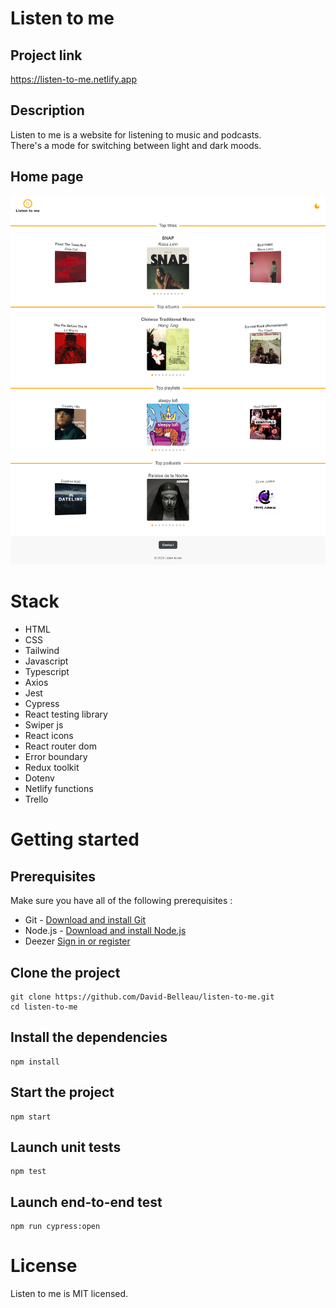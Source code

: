 # Listen to me

## Project link

<a href='https://listen-to-me.netlify.app'>https://listen-to-me.netlify.app</a>

## Description 

Listen to me is a website for listening to music and podcasts.<br/>
There's a mode for switching between light and dark moods. <br/>

## Home page

<img src='./public/images/listen-to-me_laptop.png' alt='Home page'>

# Stack 

- HTML
- CSS
- Tailwind
- Javascript
- Typescript
- Axios
- Jest 
- Cypress
- React testing library
- Swiper js
- React icons
- React router dom
- Error boundary
- Redux toolkit
- Dotenv
- Netlify functions
- Trello

# Getting started

## Prerequisites

Make sure you have all of the following prerequisites :
- Git - <a href='https://git-scm.com/downloads'>Download and install Git</a>
- Node.js - <a href='https://nodejs.org/en/download'>Download and install Node.js</a>
- Deezer <a href='https://www.deezer.com'>Sign in or register</a>

## Clone the project

```
git clone https://github.com/David-Belleau/listen-to-me.git 
cd listen-to-me
```

## Install the dependencies

```
npm install
```

## Start the project

```
npm start
```

## Launch unit tests

```
npm test
```

## Launch end-to-end test

```
npm run cypress:open
```

# License

Listen to me is MIT licensed.